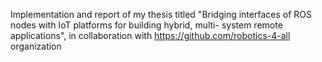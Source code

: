 Implementation and report of my thesis titled "Bridging interfaces of ROS nodes with IoT platforms for building hybrid, multi-
system remote applications", in collaboration with https://github.com/robotics-4-all organization

